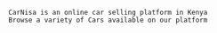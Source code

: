    CarNisa is an online car selling platform in Kenya
    Browse a variety of Cars available on our platform
